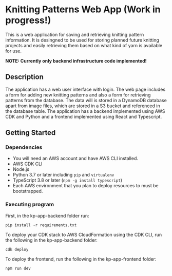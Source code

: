# Knitting Patterns Web App (Work in progress!)

This is a web application for saving and retrieving knitting pattern information. It is desingned to be used for storing planned future knitting projects and easily retrieving them based on what kind of yarn is available for use. 

**NOTE: Currently only backend infrastructure code implemented!**

## Description

The application has a web user interface with login. The web page includes a form for adding new knitting patterns and also a form for retrieving patterns from the database. 
The data will is stored in a DynamoDB database apart from image files, which are stored in a S3 bucket and referenced in the database table.
The application has a backend implemented using AWS CDK and Python and a frontend implemented using React and Typescript.

## Getting Started
### Dependencies
- You will need an AWS account and have AWS CLI installed.
- AWS CDK CLI
- Node.js
- Python 3.7 or later including `pip` and `virtualenv`
- TypeScript 3.8 or later (`npm -g install typescript`)
- Each AWS environment that you plan to deploy resources to must be bootstrapped.

### Executing program
First, in the kp-app-backend folder run:

`pip install -r requirements.txt`

To deploy your CDK stack to AWS CloudFormation using the CDK CLI, run the following in the kp-app-backend folder:

`cdk deploy`

To deploy the frontend, run the following in the kp-app-frontend folder:

`npm run dev`

